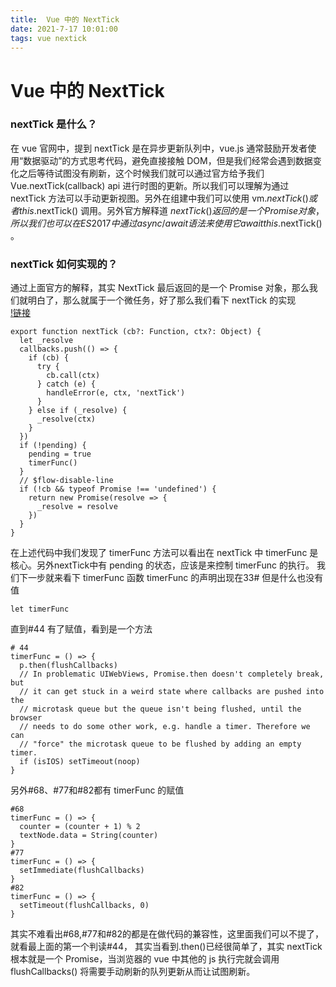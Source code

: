 ```yaml
---
title:  Vue 中的 NextTick
date: 2021-7-17 10:01:00
tags: vue nextick
---
```

# Vue 中的 NextTick

### nextTick 是什么？
在 vue 官网中，提到 nextTick 是在异步更新队列中，vue.js 通常鼓励开发者使用“数据驱动”的方式思考代码，避免直接接触 DOM，但是我们经常会遇到数据变化之后等待试图没有刷新，这个时候我们就可以通过官方给予我们 Vue.nextTick(callback) api 进行时图的更新。所以我们可以理解为通过 nextTick 方法可以手动更新视图。另外在组建中我们可以使用 vm.$nextTick() 或者 this.$nextTick() 调用。另外官方解释道 $nextTick() 返回的是一个 Promise 对象，所以我们也可以在 ES2017 中通过 async/await 语法来使用它 await this.$nextTick() 。
### nextTick 如何实现的？
通过上面官方的解释，其实 NextTick 最后返回的是一个 Promise 对象，那么我们就明白了，那么就属于一个微任务，好了那么我们看下 nextTick 的实现<br>
[!链接](https://github.com/vuejs/vue/blob/dev/src/core/util/next-tick.js)
`````
export function nextTick (cb?: Function, ctx?: Object) {
  let _resolve
  callbacks.push(() => {
    if (cb) {
      try {
        cb.call(ctx)
      } catch (e) {
        handleError(e, ctx, 'nextTick')
      }
    } else if (_resolve) {
      _resolve(ctx)
    }
  })
  if (!pending) {
    pending = true
    timerFunc()
  }
  // $flow-disable-line
  if (!cb && typeof Promise !== 'undefined') {
    return new Promise(resolve => {
      _resolve = resolve
    })
  }
}
`````
在上述代码中我们发现了 timerFunc 方法可以看出在 nextTick 中 timerFunc 是核心。另外nextTick中有 pending 的状态，应该是来控制 timerFunc 的执行。
我们下一步就来看下 timerFunc 函数
timerFunc 的声明出现在33# 但是什么也没有值
`````
let timerFunc
`````
直到#44 有了赋值，看到是一个方法
`````
# 44
timerFunc = () => {
  p.then(flushCallbacks)
  // In problematic UIWebViews, Promise.then doesn't completely break, but
  // it can get stuck in a weird state where callbacks are pushed into the
  // microtask queue but the queue isn't being flushed, until the browser
  // needs to do some other work, e.g. handle a timer. Therefore we can
  // "force" the microtask queue to be flushed by adding an empty timer.
  if (isIOS) setTimeout(noop)
}
`````
另外#68、#77和#82都有 timerFunc 的赋值
`````
#68
timerFunc = () => {
  counter = (counter + 1) % 2
  textNode.data = String(counter)
}
#77
timerFunc = () => {
  setImmediate(flushCallbacks)
}
#82
timerFunc = () => {
  setTimeout(flushCallbacks, 0)
}
`````
其实不难看出#68,#77和#82的都是在做代码的兼容性，这里面我们可以不提了，就看最上面的第一个判读#44，
其实当看到.then()已经很简单了，其实 nextTick 根本就是一个 Promise，当浏览器的 vue 中其他的 js 执行完就会调用 flushCallbacks() 将需要手动刷新的队列更新从而让试图刷新。
